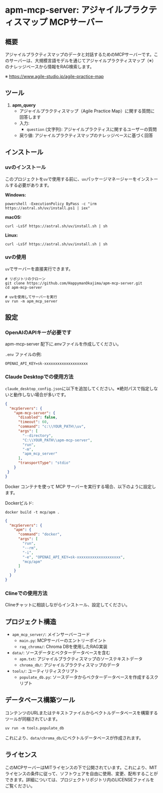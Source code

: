 # apm-mcp-server: アジャイルプラクティスマップ MCPサーバー

## 概要

アジャイルプラクティスマップのデータと対話するためのMCPサーバーです。このサーバーは、大規模言語モデルを通じてアジャイルプラクティスマップ（※）のナレッジベースから情報をRAG検索します。

※ https://www.agile-studio.jp/agile-practice-map

## ツール

1. **apm_query**
   - アジャイルプラクティスマップ（Agile Practice Map）に関する質問に回答します
   - 入力:
     - `question` (文字列): アジャイルプラクティスに関するユーザーの質問
   - 戻り値: アジャイルプラクティスマップのナレッジベースに基づく回答

## インストール

### uvのインストール

このプロジェクトを`uv`で使用する前に、`uv`パッケージマネージャーをインストールする必要があります。

**Windows:**
```
powershell -ExecutionPolicy ByPass -c "irm https://astral.sh/uv/install.ps1 | iex"
```

**macOS:**
```
curl -LsSf https://astral.sh/uv/install.sh | sh
```

**Linux:**
```
curl -LsSf https://astral.sh/uv/install.sh | sh
```

### uvの使用

`uv`でサーバーを直接実行できます。

```
# リポジトリのクローン
git clone https://github.com/HappymanOkajima/apm-mcp-server.git
cd apm-mcp-server

# uvを使用してサーバーを実行
uv run -m apm_mcp_server
```

## 設定

### OpenAIのAPIキーが必要です

apm-mcp-server 配下に.envファイルを作成してください。

`.env` ファイルの例:
```
OPENAI_API_KEY=sk-xxxxxxxxxxxxxxxxxxxx
```

### Claude Desktopでの使用方法

`claude_desktop_config.json`に以下を追加してください。※絶対パスで指定しないと動作しない場合が多いです。

```json
{
  "mcpServers": {
    "apm-mcp-server": {
      "disabled": false,
      "timeout": 60,
      "command": "c:\\YOUR_PATH\\uv",
      "args": [
        "--directory",
        "C:\\YOUR_PATH\\apm-mcp-server",
        "run",
        "-m",
        "apm_mcp_server"
      ],
      "transportType": "stdio"
    }
 }
}
```

Docker コンテナを使って MCP サーバーを実行する場合、以下のように設定します。

Dockerビルド:
```
docker build -t mcp/apm .
```

```json
{
  "mcpServers": {
    "apm": {
      "command": "docker",
      "args": [
        "run",
        "--rm",
        "-i",
        "-e", "OPENAI_API_KEY=sk-xxxxxxxxxxxxxxxxxxxx",
        "mcp/apm"
      ]
    }
  }
}
```

### Clineでの使用方法

Clineチャットに相談しながらインストール、設定してください。

## プロジェクト構造

- `apm_mcp_server/`: メインサーバーコード
  - `main.py`: MCPサーバーのエントリーポイント
  - `rag_chroma/`: Chroma DBを使用したRAG実装
- `data/`: ソースデータとベクターデータベースを含む
  - `apm.txt`: アジャイルプラクティスマップのソーステキストデータ
  - `chroma_db/`: アジャイルプラクティスマップのデータ
- `tools/`: ユーティリティスクリプト
  - `populate_db.py`: ソースデータからベクターデータベースを作成するスクリプト

## データベース構築ツール

コンテンツのURLまたはテキストファイルからベクトルデータベースを構築するツールが同梱されています。

```
uv run -m tools.populate_db
```

これにより、`data/chroma_db/`にベクトルデータベースが作成されます。


## ライセンス

このMCPサーバーはMITライセンスの下で公開されています。これにより、MITライセンスの条件に従って、ソフトウェアを自由に使用、変更、配布することができます。詳細については、プロジェクトリポジトリ内のLICENSEファイルをご覧ください。